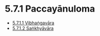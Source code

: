 # 5.7.1 Paccayānuloma

* [5.7.1.1 Vibhaṅgavāra](5.7.1/5.7.1.1.md)
* [5.7.1.2 Saṅkhyāvāra](5.7.1/5.7.1.2.md)
